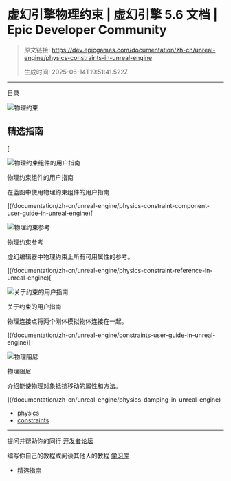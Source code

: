 # 虚幻引擎物理约束 | 虚幻引擎 5.6 文档 | Epic Developer Community

> 原文链接: https://dev.epicgames.com/documentation/zh-cn/unreal-engine/physics-constraints-in-unreal-engine
> 
> 生成时间: 2025-06-14T19:51:41.522Z

---

目录

![物理约束](https://dev.epicgames.com/community/api/documentation/image/e0e55217-371b-4f3a-83ef-28ff6049e4fb?resizing_type=fill&width=1920&height=335)

## 精选指南

[

![物理约束组件的用户指南](https://d1iv7db44yhgxn.cloudfront.net/documentation/images/392adce5-bc8b-4f5c-ad08-d84ca18ea91e/physics-topic-image.png)

物理约束组件的用户指南

在蓝图中使用物理约束组件的用户指南





](/documentation/zh-cn/unreal-engine/physics-constraint-component-user-guide-in-unreal-engine)[

![物理约束参考](https://d1iv7db44yhgxn.cloudfront.net/documentation/images/3ee33c01-3400-42e8-953e-d7cc7cca498a/physics-topic-image.png)

物理约束参考

虚幻编辑器中物理约束上所有可用属性的参考。





](/documentation/zh-cn/unreal-engine/physics-constraint-reference-in-unreal-engine)[

![关于约束的用户指南](https://d1iv7db44yhgxn.cloudfront.net/documentation/images/0e36438f-e8a7-45e0-894c-833deb6f6558/physics-topic-image.png)

关于约束的用户指南

物理连接点将两个刚体模拟物体连接在一起。





](/documentation/zh-cn/unreal-engine/constraints-user-guide-in-unreal-engine)[

![物理阻尼](https://d1iv7db44yhgxn.cloudfront.net/documentation/images/3c3e74c4-8cee-4b10-806f-a59a2a5f60a8/physics-topic-image.png)

物理阻尼

介绍能使物理对象抵抗移动的属性和方法。





](/documentation/zh-cn/unreal-engine/physics-damping-in-unreal-engine)

-   [physics](https://dev.epicgames.com/community/search?query=physics)
-   [constraints](https://dev.epicgames.com/community/search?query=constraints)

* * *

提问并帮助你的同行 [开发者论坛](https://forums.unrealengine.com/categories?tag=unreal-engine)

编写你自己的教程或阅读其他人的教程 [学习库](https://dev.epicgames.com/community/unreal-engine/learning)

-   [精选指南](/documentation/zh-cn/unreal-engine/physics-constraints-in-unreal-engine#%E7%B2%BE%E9%80%89%E6%8C%87%E5%8D%97)